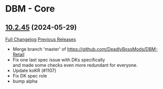 # DBM - Core

## [10.2.45](https://github.com/DeadlyBossMods/DeadlyBossMods/tree/10.2.45) (2024-05-29)
[Full Changelog](https://github.com/DeadlyBossMods/DeadlyBossMods/compare/10.2.44...10.2.45) [Previous Releases](https://github.com/DeadlyBossMods/DeadlyBossMods/releases)

- Merge branch 'master' of https://github.com/DeadlyBossMods/DBM-Retail  
- Fix one last spec issue with DKs specifically  
    and made some checks even more redundant for everyone.  
- Update koKR (#1107)  
- Fix DK spec role  
- bump alpha  
